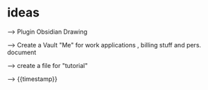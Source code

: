 # ideas

--> Plugin Obsidian Drawing

--> Create a Vault "Me" for work applications , billing stuff and pers. document

--> create a file for "tutorial"

--> {{timestamp}}